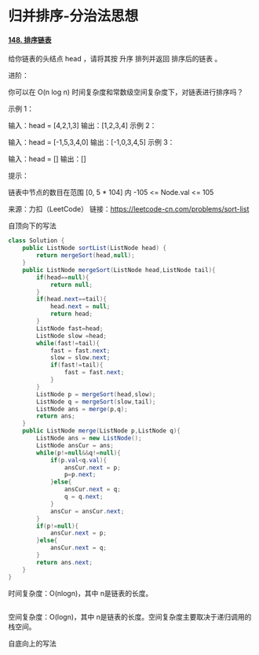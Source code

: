 # 归并排序-分治法思想

#### [148. 排序链表](https://leetcode-cn.com/problems/sort-list/)

给你链表的头结点 head ，请将其按 升序 排列并返回 排序后的链表 。

进阶：

你可以在 O(n log n) 时间复杂度和常数级空间复杂度下，对链表进行排序吗？


示例 1：

输入：head = [4,2,1,3]
输出：[1,2,3,4]
示例 2：


输入：head = [-1,5,3,4,0]
输出：[-1,0,3,4,5]
示例 3：

输入：head = []
输出：[]


提示：

链表中节点的数目在范围 [0, 5 * 104] 内
-105 <= Node.val <= 105

来源：力扣（LeetCode）
链接：https://leetcode-cn.com/problems/sort-list

自顶向下的写法

```java
class Solution {
    public ListNode sortList(ListNode head) {
        return mergeSort(head,null);
    }
    public ListNode mergeSort(ListNode head,ListNode tail){
        if(head==null){
            return null;
        }
        if(head.next==tail){
            head.next = null;
            return head;
        }
        ListNode fast=head;
        ListNode slow =head;
        while(fast!=tail){
            fast = fast.next;
            slow = slow.next;
            if(fast!=tail){
                fast = fast.next;
            }
        }
        ListNode p = mergeSort(head,slow);
        ListNode q = mergeSort(slow,tail);
        ListNode ans = merge(p,q);
        return ans;
    }
    public ListNode merge(ListNode p,ListNode q){
        ListNode ans = new ListNode();
        ListNode ansCur = ans;
        while(p!=null&&q!=null){
            if(p.val<q.val){
                ansCur.next = p;
                p=p.next;
            }else{
                ansCur.next = q;
                q = q.next;
            }
            ansCur = ansCur.next;
        }
        if(p!=null){
            ansCur.next = p;
        }else{
            ansCur.next = q;
        }
        return ans.next;
    }
}
```

时间复杂度：O(nlogn)，其中 n是链表的长度。

![]()

空间复杂度：O(logn)，其中 n是链表的长度。空间复杂度主要取决于递归调用的栈空间。

自底向上的写法